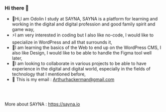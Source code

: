 ### Hi there 👋

- 👋Hi,I am Odolin I study at SAYNA, SAYNA is a platform for learning and working in the digital and digital profession and good family spirit and game way,
- ⚡I am very interested in coding but I also like no-code, I would like to specialize in WordPress and all that surrounds it,
- 🌱I am learning the basics of the Web to end up on the WordPress CMS, I also like Design, I would like to be able to handle the Figma tool well later,
- 👯I am looking to collaborate in various projects to be able to have experience in the digital and digital world, especially in the fields of technology that I mentioned before,
- 💬 This is my email : Arthurhackerman@gmail.com

<br><br>

More about SAYNA : https://sayna.io
